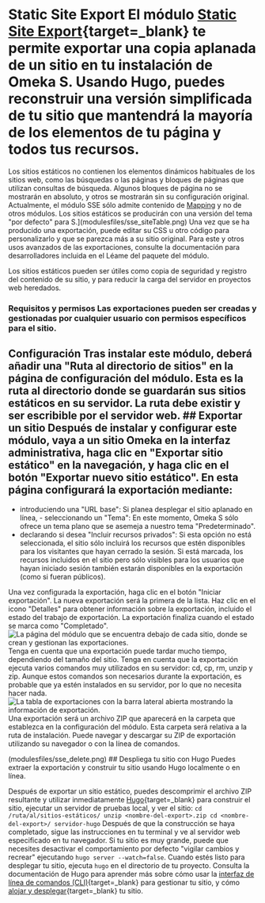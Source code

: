 # Static Site Export El módulo [Static Site Export](https://omeka.org/s/modules/StaticSiteExport){target=_blank} te permite exportar una copia aplanada de un sitio en tu instalación de Omeka S. Usando Hugo, puedes reconstruir una versión simplificada de tu sitio que mantendrá la mayoría de los elementos de tu página y todos tus recursos.  

Los sitios estáticos no contienen los elementos dinámicos habituales de los sitios web, como las búsquedas o las páginas y bloques de páginas que utilizan consultas de búsqueda. Algunos bloques de página no se mostrarán en absoluto, y otros se mostrarán sin su configuración original. Actualmente, el módulo SSE sólo admite contenido de [Mapping](mapping.md) y no de otros módulos. Los sitios estáticos se producirán con una versión del tema "por defecto" para S.](modulesfiles/sse_siteTable.png) Una vez que se ha producido una exportación, puede editar su CSS u otro código para personalizarlo y que se parezca más a su sitio original. Para este y otros usos avanzados de las exportaciones, consulte la documentación para desarrolladores incluida en el Léame del paquete del módulo. 

Los sitios estáticos pueden ser útiles como copia de seguridad y registro del contenido de su sitio, y para reducir la carga del servidor en proyectos web heredados. 

### Requisitos y permisos Las exportaciones pueden ser creadas y gestionadas por cualquier usuario con permisos específicos para el sitio. 




## Configuración Tras instalar este módulo, deberá añadir una "Ruta al directorio de sitios" en la página de configuración del módulo. Esta es la ruta al directorio donde se guardarán sus sitios estáticos en su servidor. La ruta debe existir y ser escribible por el servidor web. ## Exportar un sitio Después de instalar y configurar este módulo, vaya a un sitio Omeka en la interfaz administrativa, haga clic en "Exportar sitio estático" en la navegación, y haga clic en el botón "Exportar nuevo sitio estático". En esta página configurará la exportación mediante: 

- introduciendo una "URL base": Si planea desplegar el sitio aplanado en línea, - seleccionando un "Tema": En este momento, Omeka S sólo ofrece un tema plano que se asemeja a nuestro tema "Predeterminado". 
- declarando si desea "Incluir recursos privados": Si esta opción no está seleccionada, el sitio sólo incluirá los recursos que estén disponibles para los visitantes que hayan cerrado la sesión. Si está marcada, los recursos incluidos en el sitio pero sólo visibles para los usuarios que hayan iniciado sesión también estarán disponibles en la exportación (como si fueran públicos). 


Una vez configurada la exportación, haga clic en el botón "Iniciar exportación". La nueva exportación será la primera de la lista. Haz clic en el icono "Detalles" para obtener información sobre la exportación, incluido el estado del trabajo de exportación. La exportación finaliza cuando el estado se marca como "Completado". ![La página del módulo que se encuentra debajo de cada sitio, donde se crean y gestionan las exportaciones.](modulesfiles/sse_exporting.png) Tenga en cuenta que una exportación puede tardar mucho tiempo, dependiendo del tamaño del sitio. Tenga en cuenta que la exportación ejecuta varios comandos muy utilizados en su servidor: cd, cp, rm, unzip y zip. Aunque estos comandos son necesarios durante la exportación, es probable que ya estén instalados en su servidor, por lo que no necesita hacer nada. ![La tabla de exportaciones con la barra lateral abierta mostrando la información de exportación.](modulesfiles/sse_info.png) Una exportación será un archivo ZIP que aparecerá en la carpeta que establezca en la configuración del módulo. Esta carpeta será relativa a la ruta de instalación. Puede navegar y descargar su ZIP de exportación utilizando su navegador o con la línea de comandos. 


(modulesfiles/sse_delete.png) ## Despliega tu sitio con Hugo Puedes extraer la exportación y construir tu sitio usando Hugo localmente o en línea. 

Después de exportar un sitio estático, puedes descomprimir el archivo ZIP resultante y utilizar inmediatamente [Hugo](https://gohugo.io/){target=_blank} para construir el sitio, ejecutar un servidor de pruebas local, y ver el sitio: ``` cd /ruta/al/sitios-estáticos/ unzip <nombre-del-export>.zip cd <nombre-del-export>/ servidor-hugo ``` Después de que la construcción se haya completado, sigue las instrucciones en tu terminal y ve al servidor web especificado en tu navegador. Si tu sitio es muy grande, puede que necesites desactivar el comportamiento por defecto "vigilar cambios y recrear" ejecutando `hugo server --watch=false`. Cuando estés listo para desplegar tu sitio, ejecuta `hugo` en el directorio de tu proyecto. Consulta la documentación de Hugo para aprender más sobre cómo usar la [interfaz de línea de comandos (CLI)](https://gohugo.io/commands/){target=_blank} para gestionar tu sitio, y cómo [alojar y desplegar](https://gohugo.io/host-and-deploy/){target=_blank} tu sitio.